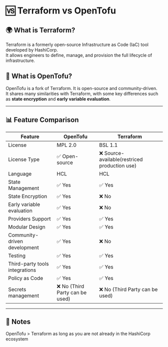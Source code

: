 # 🆚 Terraform vs OpenTofu

## 🌍 What is Terraform?
Terraform is a formerly open-source Infrastructure as Code (IaC) tool developed by HashiCorp.  
It allows engineers to define, manage, and provision the full lifecycle of infrastructure.

## 🐘 What is OpenTofu?
OpenTofu is a fork of Terraform. It is open-source and community-driven.  
It shares many similarities with Terraform, with some key differences such as **state encryption** and **early variable evaluation**.


---

## 📊 Feature Comparison

| Feature                | OpenTofu       | Terraform       |
|------------------------|----------------|-----------------|
| License                |  MPL 2.0       |     BSL 1.1     |
| License Type           |✅ Open-source  |  ❌ Source-available(restriced production use)|
|Language                |  HCL           |     HCL         |
| State Management       |  ✅ Yes        |     ✅ Yes     |
| State Encryption       |  ✅ Yes        |     ❌ No      |
| Early variable evaluation | ✅ Yes      |     ❌ No      |
| Providers Support      |  ✅ Yes        |     ✅ Yes     |
| Modular Design         |  ✅ Yes        |     ✅ Yes     |
| Community-driven development | ✅ Yes   |     ❌ No      |
| Testing                |  ✅ Yes        |     ✅ Yes     |
|Third-party tools integrations| ✅ Yes   |     ✅ Yes     |
| Policy as Code         |  ✅ Yes        |     ✅ Yes     |
| Secrets management     | ❌ No (Third Party can be used) | ❌ No (Third Party can be used)|

---

## 🧠 Notes
OpenTofu > Terraform as long as you are not already in the HashiCorp ecosystem
